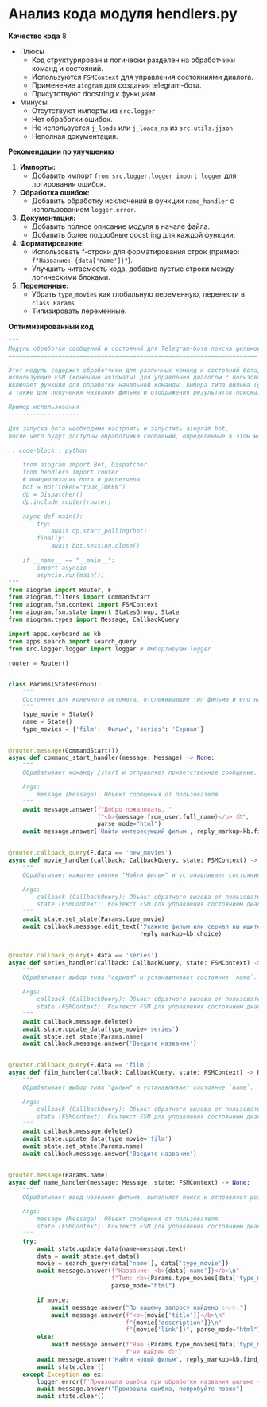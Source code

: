 # Анализ кода модуля hendlers.py

**Качество кода**
8
- Плюсы
    - Код структурирован и логически разделен на обработчики команд и состояний.
    - Используются `FSMContext` для управления состояниями диалога.
    - Применение `aiogram` для создания telegram-бота.
    - Присутствуют docstring к функциям.
- Минусы
    - Отсутствуют импорты из `src.logger`
    - Нет обработки ошибок.
    - Не используется `j_loads` или `j_loads_ns` из `src.utils.jjson`
    - Неполная документация.

**Рекомендации по улучшению**

1.  **Импорты:**
    - Добавить импорт `from src.logger.logger import logger` для логирования ошибок.
2.  **Обработка ошибок:**
    -  Добавить обработку исключений в функции `name_handler` с использованием `logger.error`.
3.  **Документация:**
    - Добавить полное описание модуля в начале файла.
    - Добавить более подробные docstring для каждой функции.
4.  **Форматирование:**
    - Использовать f-строки для форматирования строк (пример: `f"Название: {data['name']}"`).
    - Улучшить читаемость кода, добавив пустые строки между логическими блоками.
5.  **Переменные:**
    - Убрать  `type_movies` как глобальную переменную, перенести в `class Params`
    - Типизировать переменные.

**Оптимизированный код**

```python
"""
Модуль обработки сообщений и состояний для Telegram-бота поиска фильмов.
======================================================================

Этот модуль содержит обработчики для различных команд и состояний бота,
использующие FSM (конечные автоматы) для управления диалогом с пользователем.
Включает функции для обработки начальной команды, выбора типа фильма (фильм или сериал),
а также для получения названия фильма и отображения результатов поиска.

Пример использования
--------------------

Для запуска бота необходимо настроить и запустить aiogram bot,
после чего будут доступны обработчики сообщений, определенные в этом модуле.

.. code-block:: python

    from aiogram import Bot, Dispatcher
    from hendlers import router
    # Инициализация бота и диспетчера
    bot = Bot(token="YOUR_TOKEN")
    dp = Dispatcher()
    dp.include_router(router)

    async def main():
        try:
            await dp.start_polling(bot)
        finally:
            await bot.session.close()

    if __name__ == "__main__":
        import asyncio
        asyncio.run(main())
"""
from aiogram import Router, F
from aiogram.filters import CommandStart
from aiogram.fsm.context import FSMContext
from aiogram.fsm.state import StatesGroup, State
from aiogram.types import Message, CallbackQuery

import apps.keyboard as kb
from apps.search import search_query
from src.logger.logger import logger # Импортируем logger

router = Router()


class Params(StatesGroup):
    """
    Состояния для конечного автомата, отслеживающие тип фильма и его название.
    """
    type_movie = State()
    name = State()
    type_movies = {'film': 'Фильм', 'series': 'Сериал'}


@router.message(CommandStart())
async def command_start_handler(message: Message) -> None:
    """
    Обрабатывает команду /start и отправляет приветственное сообщение.

    Args:
        message (Message): Объект сообщения от пользователя.
    """
    await message.answer(f"Добро пожаловать, "
                         f"<b>{message.from_user.full_name}</b> 😎",
                         parse_mode="html")
    await message.answer('Найти интересующий фильм', reply_markup=kb.find_movie)


@router.callback_query(F.data == 'new_movies')
async def movie_handler(callback: CallbackQuery, state: FSMContext) -> None:
    """
    Обрабатывает нажатие кнопки "Найти фильм" и устанавливает состояние `type_movie`.

    Args:
        callback (CallbackQuery): Объект обратного вызова от пользователя.
        state (FSMContext): Контекст FSM для управления состоянием диалога.
    """
    await state.set_state(Params.type_movie)
    await callback.message.edit_text('Укажите фильм или сериал вы ищите',
                                     reply_markup=kb.choice)


@router.callback_query(F.data == 'series')
async def series_handler(callback: CallbackQuery, state: FSMContext) -> None:
    """
    Обрабатывает выбор типа "сериал" и устанавливает состояние `name`.

    Args:
        callback (CallbackQuery): Объект обратного вызова от пользователя.
        state (FSMContext): Контекст FSM для управления состоянием диалога.
    """
    await callback.message.delete()
    await state.update_data(type_movie='series')
    await state.set_state(Params.name)
    await callback.message.answer('Введите название')


@router.callback_query(F.data == 'film')
async def film_handler(callback: CallbackQuery, state: FSMContext) -> None:
    """
    Обрабатывает выбор типа "фильм" и устанавливает состояние `name`.

    Args:
        callback (CallbackQuery): Объект обратного вызова от пользователя.
        state (FSMContext): Контекст FSM для управления состоянием диалога.
    """
    await callback.message.delete()
    await state.update_data(type_movie='film')
    await state.set_state(Params.name)
    await callback.message.answer('Введите название')


@router.message(Params.name)
async def name_handler(message: Message, state: FSMContext) -> None:
    """
    Обрабатывает ввод названия фильма, выполняет поиск и отправляет результат.

    Args:
        message (Message): Объект сообщения от пользователя.
        state (FSMContext): Контекст FSM для управления состоянием диалога.
    """
    try:
        await state.update_data(name=message.text)
        data = await state.get_data()
        movie = search_query(data['name'], data['type_movie'])
        await message.answer(f"Название: <b>{data['name']}</b>\n"
                             f"Тип: <b>{Params.type_movies[data['type_movie']]}</b>",
                             parse_mode="html")

        if movie:
            await message.answer("По вашему запросу найдено ✨✨✨:")
            await message.answer(f"<b>{movie['title']}</b>\n"
                                 f"{movie['description']}\n"
                                 f"{movie['link']}", parse_mode="html")
        else:
            await message.answer(f"Ваш {Params.type_movies[data['type_movie']]} "
                                 f"не найден 😢")
        await message.answer('Найти новый фильм', reply_markup=kb.find_movie)
        await state.clear()
    except Exception as ex:
        logger.error(f'Произошла ошибка при обработке названия фильма {ex=}', exc_info=True)
        await message.answer("Произошла ошибка, попробуйте позже")
        await state.clear()
```